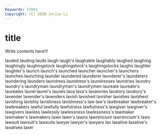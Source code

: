 ```yaml
---
Keywords: 17043
Copyright: (C) 2020 Junjie Li
---
```


# title

Write contents here!!!
 
lauded 
lauding 
lauds
laugh 
laugh's 
laughable 
laughably 
laughed 
laughing 
laughingly 
laughingstock 
laughingstock's 
laughingstocks
laughs 
laughter 
laughter's 
launch 
launch's 
launched 
launcher 
launcher's 
launchers 
launches
launching 
launder 
laundered 
launderer 
launderer's 
launderers 
laundering 
launders 
laundress 
laundress's
laundresses 
laundries 
laundry 
laundry's 
laundryman 
laundryman's 
laundrymen 
laureate 
laureate's 
laureates
laurel 
laurel's 
laurels 
lava 
lava's 
lavatories 
lavatory 
lavatory's 
lavender 
lavender's
lavenders 
lavish 
lavished 
lavisher 
lavishes 
lavishest 
lavishing 
lavishly 
lavishness 
lavishness's
law 
law's 
lawbreaker 
lawbreaker's 
lawbreakers 
lawful 
lawfully 
lawfulness 
lawfulness's 
lawgiver
lawgiver's 
lawgivers 
lawless 
lawlessly 
lawlessness 
lawlessness's 
lawmaker 
lawmaker's 
lawmakers 
lawn
lawn's 
lawns 
lawrencium 
lawrencium's 
laws 
lawsuit 
lawsuit's 
lawsuits 
lawyer 
lawyer's
lawyers 
lax 
laxative 
laxative's 
laxatives 
laxer 
